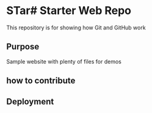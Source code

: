 # STar# Starter Web Repo

This repository is for showing how Git and GitHub work

## Purpose

Sample website with plenty of files for demos

## how to contribute

## Deployment

